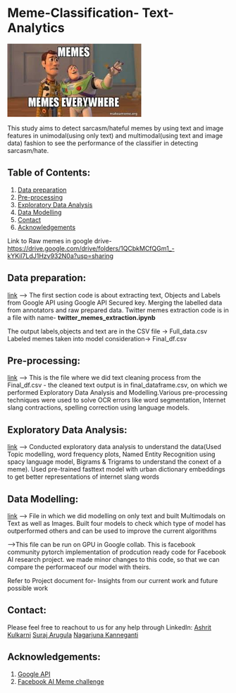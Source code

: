 # Meme-Classification- Text-Analytics

![meme](https://github.com/ARGULASAISURAJ/Meme-Classification/blob/main/images.jpg)

This study aims to detect sarcasm/hateful memes by using text and image features in unimodal(using only text) and multimodal(using text and image data) fashion to see the performance of the classifier in detecting sarcasm/hate.

## Table of Contents:

1. [Data preparation](#Data-preparation)
2. [Pre-processing](#Pre-processing)
3. [Exploratory Data Analysis](#Exploratory-Data-Analysis)
4. [Data Modelling](#Data-Modelling)
5. [Contact](#Contact)
6. [Acknowledgements](#Acknowledgement)


Link to Raw memes in google drive-
https://drive.google.com/drive/folders/1QCbkMCfQGm1_-kYKil7LdJ1Hzv932N0a?usp=sharing


## Data preparation:
[link](https://github.com/ARGULASAISURAJ/Meme-Classification/blob/main/Text-mining-Data-preparation-Final.ipynb)
--> The first section code is about extracting text, Objects and Labels from Google API using Google API Secured key. Merging the labelled data from annotators and raw prepared data. Twitter memes extraction code is in a file with name- **twitter_memes_extraction.ipynb**

The output labels,objects and text are in the CSV file -> Full_data.csv
Labeled memes taken into model consideration-> Final_df.csv

## Pre-processing:
[link](https://github.com/ARGULASAISURAJ/Meme-Classification/blob/main/Text_Analytics_Project_PreProcessing-Final.ipynb)
--> This is the file where we did text cleaning process from the Final_df.csv - the cleaned text output is in final_dataframe.csv, on which we performed Exploratory Data Analysis and Modelling.Various pre-processing techniques were used to solve OCR errors like word segmentation, Internet slang contractions, spelling correction using language models.

## Exploratory Data Analysis:
[link](https://github.com/ARGULASAISURAJ/Meme-Classification/blob/main/Text-mining-Data-Exploratory-Data-Analysis-Final.ipynb)
--> Conducted exploratory data analysis to understand the data(Used Topic modelling, word frequency plots, Named Entity Recognition using spacy language model, Bigrams & Trigrams to understand the conext of a meme). Used pre-trained fasttext model with urban dictionary embeddings to get better representations of internet slang words

## Data Modelling:
[link](https://github.com/ARGULASAISURAJ/Meme-Classification/blob/main/Text-mining-Data-Modelling-Final.ipynb)
--> File in which we did modelling on only text and built Multimodals on Text as well as Images. Built four models to check which type of model has outperformed others and can be used to improve the current algorithms

-->This file can be run on GPU in Google collab. This is facebook community pytorch implementation of prodcution ready code for Facebook AI research project. we made minor changes to this code, so that we can compare the performaceof our model with theirs.

Refer to Project document for- Insights from our current work and future possible work 

## Contact:

Please feel free to reachout to us for any help through LinkedIn:
[Ashrit Kulkarni](https://www.linkedin.com/in/ashrit-kulkarni/)
[Suraj Arugula](https://www.linkedin.com/in/sai-suraj-argula-47900089/)
[Nagarjuna Kanneganti](https://www.linkedin.com/in/nagarjuna-kanneganti-20ab218a/)

## Acknowledgements:

1. [Google API](https://cloud.google.com/vision/docs/drag-and-drop)
2. [Facebook AI Meme challenge](https://arxiv.org/pdf/2005.04790.pdf)
